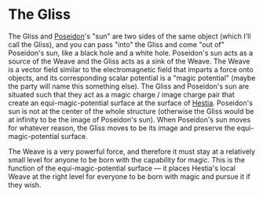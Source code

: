 # The Gliss

The Gliss and [Poseidon](./Poseidon.md)'s "sun" are two sides of the same object (which I'll call the Gliss), and you can pass "into" the Gliss and come "out of" Poseidon's sun, like a black hole and a white hole. Poseidon's sun acts as a source of the Weave and the Gliss acts as a sink of the Weave. The Weave is a vector field similar to the electromagnetic field that imparts a force onto objects, and its corresponding scalar potential is a "magic potential" (maybe the party will name this something else). The Gliss and Poseidon's sun are situated such that they act as a magic charge / image charge pair that create an equi-magic-potential surface at the surface of [Hestia](./Hestia.md). Poseidon's sun is not at the center of the whole structure (otherwise the Gliss would be at infinity to be the image of Poseidon's sun). When Poseidon's sun moves for whatever reason, the Gliss moves to be its image and preserve the equi-magic-potential surface.

The Weave is a very powerful force, and therefore it must stay at a relatively small level for anyone to be born with the capability for magic. This is the function of the equi-magic-potential surface — it places Hestia's local Weave at the right level for everyone to be born with magic and pursue it if they wish.
